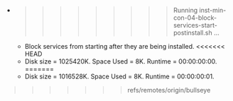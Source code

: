 * >>>>>>>>> Running inst-min-con-04-block-services-start-postinstall.sh ...
  * Block services from starting after they are being installed.
<<<<<<< HEAD
  * Disk size = 1025420K. Space Used = 8K. Runtime = 00:00:00:00.
=======
  * Disk size = 1016528K. Space Used = 8K. Runtime = 00:00:00:01.
>>>>>>> refs/remotes/origin/bullseye
